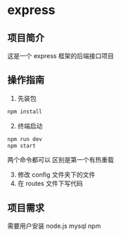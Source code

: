 # express

## 项目简介

这是一个 express 框架的后端接口项目

## 操作指南

1. 先装包

```cmd
npm install
```

2. 终端启动

```cmd
npm run dev
npm start
```

两个命令都可以 区别是第一个有热重载

3. 修改 config 文件夹下的文件
4. 在 routes 文件下写代码

## 项目需求

需要用户安装 node.js mysql npm
